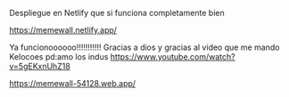 Despliegue en Netlify que si funciona completamente bien

https://memewall.netlify.app/

Ya funcionoooooo!!!!!!!!!!! Gracias a dios y gracias al video que me mando Kelocoes pd:amo los indus https://www.youtube.com/watch?v=5gEKxnUhZ18

https://memewall-54128.web.app/
